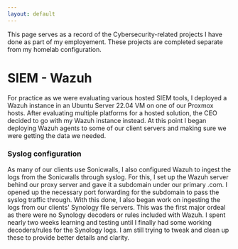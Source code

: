 ```yaml
---
layout: default
---
```


This page serves as a record of the Cybersecurity-related projects I have done as part of my employement. These projects are completed separate from my homelab configuration.

# SIEM - Wazuh
For practice as we were evaluating various hosted SIEM tools, I deployed a Wazuh instance in an Ubuntu Server 22.04 VM on one of our Proxmox hosts. After evaluating multiple platforms for a hosted solution, the CEO decided to go with my Wazuh instance instead. At this point I began deploying Wazuh agents to some of our client servers and making sure we were getting the data we needed.

### Syslog configuration
As many of our clients use Sonicwalls, I also configured Wazuh to ingest the logs from the Sonicwalls through syslog. For this, I set up the Wazuh server behind our proxy server and gave it a subdomain under our primary .com. I opened up the necessary port forwarding for the subdomain to pass the syslog traffic through. With this done, I also began work on ingesting the logs from our clients' Synology file servers. This was the first major ordeal as there were no Synology decoders or rules included with Wazuh. I spent nearly two weeks learning and testing until I finally had some working decoders/rules for the Synology logs. I am still trying to tweak and clean up these to provide better details and clarity.

